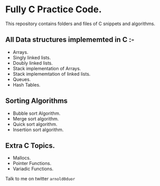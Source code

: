 # Fully C Practice Code.

This repository contains folders and files of C snippets and algorithms.

## All Data structures implememted in C :-

- Arrays.
- Singly linked lists.
- Doubly linked lists.
- Stack implementation of Arrays.
- Stack implememtation of linked lists.
- Queues.
- Hash Tables.

## Sorting Algorithms

- Bubble sort Algorithm.
- Merge sort algorithm.
- Quick sort algorithm.
- Insertion sort algorithm.

## Extra C Topics.

- Mallocs.
- Pointer Functions.
- Variadic Functions.

Talk to me on twitter `arnold0duor`
